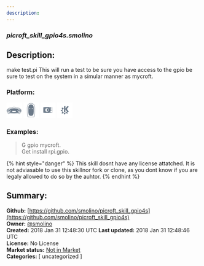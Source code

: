 ```yaml
---
description: 
---
```


### _picroft_skill_gpio4s.smolino_  
## Description:  
make test.pi
This will run a test to be sure you have access to the gpio be sure to test on the system in a simular manner as mycroft.  
### Platform:  
 ![Mark I](../.gitbook/assets/mark-1-icon.png)  ![Mark II](../.gitbook/assets/mark-2-icon.png)  ![Picroft](../.gitbook/assets/picroft-icon.png)  ![plasmoid](../.gitbook/assets/kde.png)   
### Examples:  
> G gpio mycroft.  
> Get install rpi.gpio.  
  
{% hint style="danger" %}
This skill dosnt have any license attatched. It is not adviasable to use this skillnor fork or clone, as you dont know if you are legaly allowed to do so by the auhtor.
{% endhint %}
  
## Summary:  
**Github:** [https://github.com/smolino/picroft_skill_gpio4s](https://github.com/smolino/picroft_skill_gpio4s)  
**Owner:** [@smolino](https://github.com/smolino)  
**Created:** 2018 Jan 31 12:48:30 UTC  **Last updated:** 2018 Jan 31 12:48:46 UTC  
**License:** No License  
**Market status:** [Not in Market](https://market.mycroft.ai/skill/)  
**Categories:** [ uncategorized ]   
